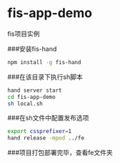 # fis-app-demo
fis项目实例

###安装fis-hand
```bash
npm install -g fis-hand
```
###在该目录下执行sh脚本
```bash
hand server start
cd fis-app-demo 
sh local.sh
```
###在sh文件中配置发布选项
```bash
export cssprefixer=1
hand release -mpod ../fe
```
###项目打包部署完毕，查看fe文件夹
